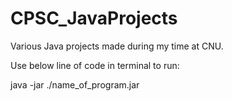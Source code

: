 # CPSC_JavaProjects

Various Java projects made during my time at CNU.

Use below line of code in terminal to run: 


java -jar ./name_of_program.jar
